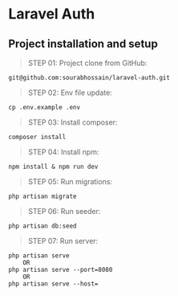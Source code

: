 # Laravel Auth

## Project installation and setup

> STEP 01: Project clone from GitHub:
```
git@github.com:sourabhossain/laravel-auth.git
```

> STEP 02:  Env file update:
```
cp .env.example .env
```

> STEP 03: Install composer:
```
composer install
```

> STEP 04: Install npm:
```
npm install & npm run dev
```

> STEP 05: Run migrations:
```
php artisan migrate
```

> STEP 06: Run seeder:
```
php artisan db:seed
```

> STEP 07: Run server:
```
php artisan serve
    OR
php artisan serve --port=8080
    OR
php artisan serve --host=
```

